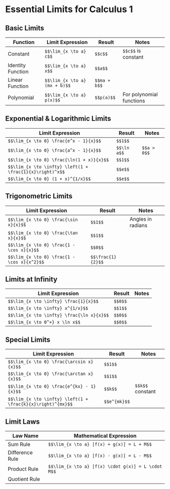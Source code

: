 # Essential Limits for Calculus 1

## Basic Limits
| Function              | Limit Expression                   | Result          | Notes                     |
|-----------------------|------------------------------------|-----------------|---------------------------|
| Constant              | `$$\lim_{x \to a} c$$`            | `$$c$$`         | `$$c$$` is constant       |
| Identity Function     | `$$\lim_{x \to a} x$$`            | `$$a$$`         |                           |
| Linear Function       | `$$\lim_{x \to a} (mx + b)$$`     | `$$ma + b$$`    |                           |
| Polynomial            | `$$\lim_{x \to a} p(x)$$`         | `$$p(a)$$`      | For polynomial functions  |

## Exponential & Logarithmic Limits
| Limit Expression                                  | Result            | Notes                          |
|---------------------------------------------------|-------------------|--------------------------------|
| `$$\lim_{x \to 0} \frac{e^x - 1}{x}$$`            | `$$1$$`           |                                |
| `$$\lim_{x \to 0} \frac{a^x - 1}{x}$$`            | `$$\ln a$$`       | `$$a > 0$$`                    |
| `$$\lim_{x \to 0} \frac{\ln(1 + x)}{x}$$`         | `$$1$$`           |                                |
| `$$\lim_{x \to \infty} \left(1 + \frac{1}{x}\right)^x$$` | `$$e$$`     |                                |
| `$$\lim_{x \to 0} (1 + x)^{1/x}$$`                | `$$e$$`           |                                |

## Trigonometric Limits
| Limit Expression                      | Result    | Notes                          |
|---------------------------------------|-----------|--------------------------------|
| `$$\lim_{x \to 0} \frac{\sin x}{x}$$` | `$$1$$`   | Angles in radians             |
| `$$\lim_{x \to 0} \frac{\tan x}{x}$$` | `$$1$$`  |                                |
| `$$\lim_{x \to 0} \frac{1 - \cos x}{x}$$` | `$$0$$` |                        |
| `$$\lim_{x \to 0} \frac{1 - \cos x}{x^2}$$` | `$$\frac{1}{2}$$` |                |

## Limits at Infinity
| Limit Expression                          | Result          | Notes                      |
|-------------------------------------------|-----------------|----------------------------|
| `$$\lim_{x \to \infty} \frac{1}{x}$$`     | `$$0$$`         |                            |
| `$$\lim_{x \to \infty} x^{1/x}$$`         | `$$1$$`         |                            |
| `$$\lim_{x \to \infty} \frac{\ln x}{x}$$` | `$$0$$`         |                            |
| `$$\lim_{x \to 0^+} x \ln x$$`            | `$$0$$`         |                            |

## Special Limits
| Limit Expression                              | Result          | Notes                          |
|-----------------------------------------------|-----------------|--------------------------------|
| `$$\lim_{x \to 0} \frac{\arcsin x}{x}$$`      | `$$1$$`         |                                |
| `$$\lim_{x \to 0} \frac{\arctan x}{x}$$`      | `$$1$$`         |                                |
| `$$\lim_{x \to 0} \frac{e^{kx} - 1}{x}$$`     | `$$k$$`         | `$$k$$` constant              |
| `$$\lim_{x \to \infty} \left(1 + \frac{k}{x}\right)^{mx}$$` | `$$e^{mk}$$` |                                |

## Limit Laws
| Law Name          | Mathematical Expression                          |
|-------------------|--------------------------------------------------|
| Sum Rule          | `$$\lim_{x \to a} [f(x) + g(x)] = L + M$$`       |
| Difference Rule   | `$$\lim_{x \to a} [f(x) - g(x)] = L - M$$`       |
| Product Rule      | `$$\lim_{x \to a} [f(x) \cdot g(x)] = L \cdot M$$` |
| Quotient Rule
